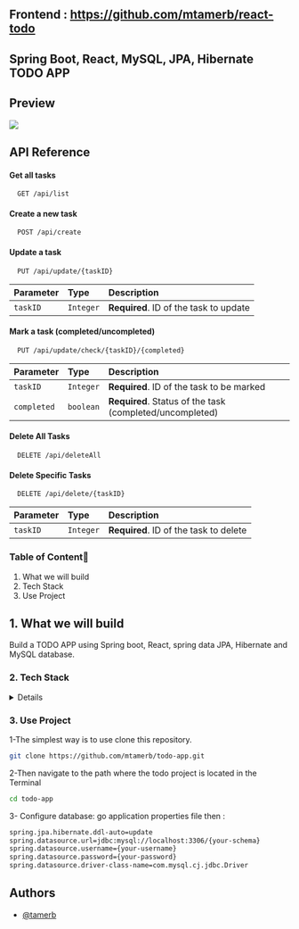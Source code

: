 
 ## Frontend : https://github.com/mtamerb/react-todo 
 
 ## Spring Boot, React, MySQL, JPA, Hibernate TODO APP



## Preview

![](src/main/resources/static/todo-preview.gif)


## API Reference

#### Get all tasks

```http
  GET /api/list
```


#### Create a new task

```http
  POST /api/create
```


#### Update a task

```http
  PUT /api/update/{taskID}
```

| Parameter | Type     | Description                |
| :-------- | :------- | :------------------------- |
| `taskID` | `Integer` | **Required**. ID of the task to update |

#### Mark a task (completed/uncompleted)

```http
  PUT /api/update/check/{taskID}/{completed}
```

| Parameter | Type     | Description                |
| :-------- | :------- | :------------------------- |
| `taskID` | `Integer` | **Required**.  ID of the task to be marked |
| `completed` | `boolean` | **Required**. Status of the task (completed/uncompleted) |


#### Delete All Tasks
```http
  DELETE /api/deleteAll
```

#### Delete Specific Tasks

```http
  DELETE /api/delete/{taskID}
```

| Parameter | Type     | Description                |
| :-------- | :------- | :------------------------- |
| `taskID` | `Integer` | **Required**. ID of the task to delete |





### Table of Content🚀️

1. What we will build
2. Tech Stack
3. Use Project



## 1. What we will build

Build a TODO APP using Spring boot, React,  spring data JPA, Hibernate and MySQL database.


### 2. Tech Stack

<details>

- [Java](https://www.java.com/tr/) - Java is a powerful general-purpose programming language-
- [Spring](https://spring.io) - The Spring Framework is an application framework and inversion of control container for the Java platform.
- [React](https://react.dev/) - React is an open source javascript library for creating user interfaces.
- [MySQL](https://dev.mysql.com/downloads/installer/) - MySQL Database is a client/server system that consists of a multithreaded SQL server that supports different back ends, several different client programs and libraries, administrative tools, and a wide range of application-programming interfaces (APIs).
- [Jpa](https://spring.io/projects/spring-data-jpa) -The Java Persistence API (JPA) is a specification of Java. It is used to persist data between Java object and relational database.
- [Maven](https://maven.apache.org) - Apache Maven is a software project management and comprehension tool. Based on the concept of a project object model (POM), Maven can manage a project's build, reporting and documentation from a central piece of information.
- [Postman](https://www.postman.com) - Postman is an API platform for building and using APIs.
- [Lombok](https://projectlombok.org/download) - Project Lombok (from now on, Lombok) is an annotation-based Java
  library that allows you to reduce boilerplate code.
- [Intellij Idea](https://www.jetbrains.com/idea/) - IntelliJ IDEA is an Integrated Development Environment (IDE) for
  JVM languages designed to maximize developer productivity.

</details>

### 3. Use Project

1-The simplest way is to use clone this repository.

```sh
git clone https://github.com/mtamerb/todo-app.git
```
2-Then navigate to the path where the todo project is located in the Terminal
```sh
cd todo-app
```
3- Configure database:
go application properties file then :

```sh
spring.jpa.hibernate.ddl-auto=update
spring.datasource.url=jdbc:mysql://localhost:3306/{your-schema}
spring.datasource.username={your-username}
spring.datasource.password={your-password}
spring.datasource.driver-class-name=com.mysql.cj.jdbc.Driver
```





## Authors

- [@tamerb](https://github.com/mtamerb)


